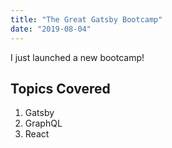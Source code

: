 ```yaml
---
title: "The Great Gatsby Bootcamp"
date: "2019-08-04"
---
```


I just launched a new bootcamp!

## Topics Covered

1. Gatsby
2. GraphQL
3. React
